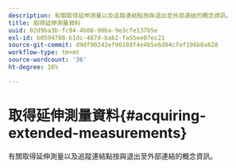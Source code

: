 ```yaml
---
description: 有關取得延伸測量以及追蹤連結點按與退出至外部連結的概念資訊。
title: 取得延伸測量資料
uuid: 02d9ba3b-fc94-4b08-90ba-9e3cfe137b5e
exl-id: b0594788-b1dc-487d-bab2-fa55ee07ec21
source-git-commit: d9df90242ef96188f4e4b5e6d04cfef196b0a628
workflow-type: tm+mt
source-wordcount: '36'
ht-degree: 16%

---
```


# 取得延伸測量資料{#acquiring-extended-measurements}

有關取得延伸測量以及追蹤連結點按與退出至外部連結的概念資訊。

